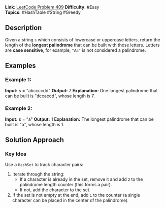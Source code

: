 **Link**: [LeetCode Problem 409](https://leetcode.com/problems/longest-palindrome/description/)
**Difficulty**: #Easy  
**Topics:** #HashTable #String #Greedy
## Description

Given a string `s` which consists of lowercase or uppercase letters, return the length of the **longest palindrome** that can be built with those letters.
Letters are **case sensitive**, for example, `"Aa"` is not considered a palindrome.

## Examples
### Example 1:
**Input:** s = "abccccdd"
**Output:** 7
**Explanation:** One longest palindrome that can be built is "dccaccd", whose length is 7.

### Example 2:
**Input:** s = "a"
**Output:** 1
**Explanation:** The longest palindrome that can be built is "a", whose length is 1.


## Solution Approach

### Key Idea
Use a `HashSet` to track character pairs:
1. Iterate through the string:
    - If a character is already in the set, remove it and add `2` to the palindrome length counter (this forms a pair).
    - If not, add the character to the set.
2. If the set is not empty at the end, add `1` to the counter (a single character can be placed in the center of the palindrome).